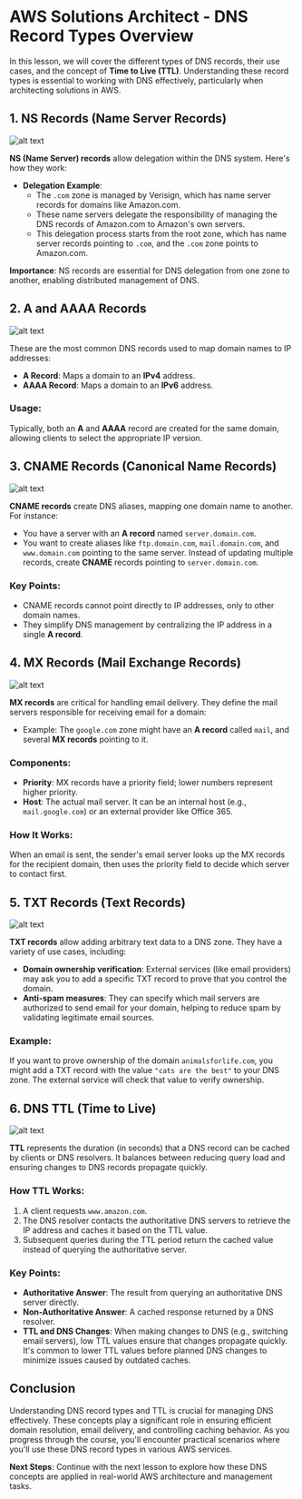 # AWS Solutions Architect - DNS Record Types Overview

In this lesson, we will cover the different types of DNS records, their use cases, and the concept of **Time to Live (TTL)**. Understanding these record types is essential to working with DNS effectively, particularly when architecting solutions in AWS.

## **1. NS Records (Name Server Records)**

![alt text](image-33.png)

**NS (Name Server) records** allow delegation within the DNS system. Here's how they work:

- **Delegation Example**:
  - The `.com` zone is managed by Verisign, which has name server records for domains like Amazon.com.
  - These name servers delegate the responsibility of managing the DNS records of Amazon.com to Amazon's own servers.
  - This delegation process starts from the root zone, which has name server records pointing to `.com`, and the `.com` zone points to Amazon.com.

**Importance**: NS records are essential for DNS delegation from one zone to another, enabling distributed management of DNS.

## **2. A and AAAA Records**

![alt text](image-34.png)

These are the most common DNS records used to map domain names to IP addresses:

- **A Record**: Maps a domain to an **IPv4** address.
- **AAAA Record**: Maps a domain to an **IPv6** address.

### **Usage**:

Typically, both an **A** and **AAAA** record are created for the same domain, allowing clients to select the appropriate IP version.

## **3. CNAME Records (Canonical Name Records)**

![alt text](image-35.png)

**CNAME records** create DNS aliases, mapping one domain name to another. For instance:

- You have a server with an **A record** named `server.domain.com`.
- You want to create aliases like `ftp.domain.com`, `mail.domain.com`, and `www.domain.com` pointing to the same server. Instead of updating multiple records, create **CNAME** records pointing to `server.domain.com`.

### **Key Points**:

- CNAME records cannot point directly to IP addresses, only to other domain names.
- They simplify DNS management by centralizing the IP address in a single **A record**.

## **4. MX Records (Mail Exchange Records)**

![alt text](image-36.png)

**MX records** are critical for handling email delivery. They define the mail servers responsible for receiving email for a domain:

- Example: The `google.com` zone might have an **A record** called `mail`, and several **MX records** pointing to it.

### **Components**:

- **Priority**: MX records have a priority field; lower numbers represent higher priority.
- **Host**: The actual mail server. It can be an internal host (e.g., `mail.google.com`) or an external provider like Office 365.

### **How It Works**:

When an email is sent, the sender's email server looks up the MX records for the recipient domain, then uses the priority field to decide which server to contact first.

## **5. TXT Records (Text Records)**

![alt text](image-37.png)

**TXT records** allow adding arbitrary text data to a DNS zone. They have a variety of use cases, including:

- **Domain ownership verification**: External services (like email providers) may ask you to add a specific TXT record to prove that you control the domain.
- **Anti-spam measures**: They can specify which mail servers are authorized to send email for your domain, helping to reduce spam by validating legitimate email sources.

### **Example**:

If you want to prove ownership of the domain `animalsforlife.com`, you might add a TXT record with the value `"cats are the best"` to your DNS zone. The external service will check that value to verify ownership.

## **6. DNS TTL (Time to Live)**

![alt text](image-38.png)

**TTL** represents the duration (in seconds) that a DNS record can be cached by clients or DNS resolvers. It balances between reducing query load and ensuring changes to DNS records propagate quickly.

### **How TTL Works**:

1. A client requests `www.amazon.com`.
2. The DNS resolver contacts the authoritative DNS servers to retrieve the IP address and caches it based on the TTL value.
3. Subsequent queries during the TTL period return the cached value instead of querying the authoritative server.

### **Key Points**:

- **Authoritative Answer**: The result from querying an authoritative DNS server directly.
- **Non-Authoritative Answer**: A cached response returned by a DNS resolver.
- **TTL and DNS Changes**: When making changes to DNS (e.g., switching email servers), low TTL values ensure that changes propagate quickly. It's common to lower TTL values before planned DNS changes to minimize issues caused by outdated caches.

## **Conclusion**

Understanding DNS record types and TTL is crucial for managing DNS effectively. These concepts play a significant role in ensuring efficient domain resolution, email delivery, and controlling caching behavior. As you progress through the course, you'll encounter practical scenarios where you'll use these DNS record types in various AWS services.

**Next Steps**: Continue with the next lesson to explore how these DNS concepts are applied in real-world AWS architecture and management tasks.
